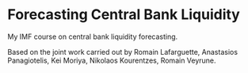 # Forecasting Central Bank Liquidity

My IMF course on central bank liquidity forecasting.

Based on the joint work carried out by Romain Lafarguette, Anastasios Panagiotelis, Kei Moriya, Nikolaos Kourentzes, Romain Veyrune. 







